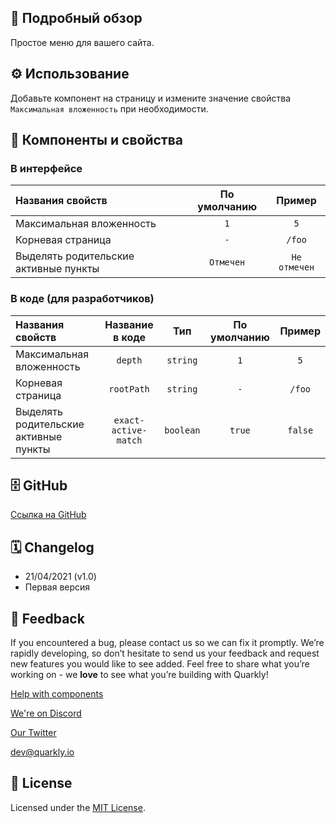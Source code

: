 ## 📖 Подробный обзор

Простое меню для вашего сайта.

## ⚙️ Использование

Добавьте компонент на страницу и измените значение свойства `Максимальная вложенность` при необходимости.

## 🧩 Компоненты и свойства

### В интерфейсе

| Названия свойств                      | По умолчанию |    Пример    |
| :------------------------------------ | :----------: | :----------: |
| Максимальная вложенность              |     `1`      |     `5`      |
| Корневая страница                     |     `-`      |    `/foo`    |
| Выделять родительские активные пункты |  `Отмечен`   | `Не отмечен` |

### В коде (для разработчиков)

| Названия свойств                      |   Название в коде    |    Тип    | По умолчанию | Пример  |
| :------------------------------------ | :------------------: | :-------: | :----------: | :-----: |
| Максимальная вложенность              |       `depth`        | `string`  |     `1`      |   `5`   |
| Корневая страница                     |      `rootPath`      | `string`  |     `-`      | `/foo`  |
| Выделять родительские активные пункты | `exact-active-match` | `boolean` |    `true`    | `false` |

## 🗄 GitHub

[Ссылка на GitHub](https://github.com/quarkly/community-kit/blob/master/src/Menu.js)

## 🗓 Changelog

-   21/04/2021 (v1.0)
-   Первая версия

## 📮 Feedback

If you encountered a bug, please contact us so we can fix it promptly. We’re rapidly developing, so don’t hesitate to send us your feedback and request new features you would like to see added. Feel free to share what you’re working on - we **love** to see what you’re building with Quarkly!

[Help with components](https://community.quarkly.io/c/requests/11)

[We're on Discord](https://discord.gg/f9KhSMGX)

[Our Twitter](https://twitter.com/quarklyapp)

[dev@quarkly.io](mailto:dev@quarkly.io)

## 📝 License

Licensed under the [MIT License](https://raw.githubusercontent.com/quarkly/community-kit/master/LICENSE).
